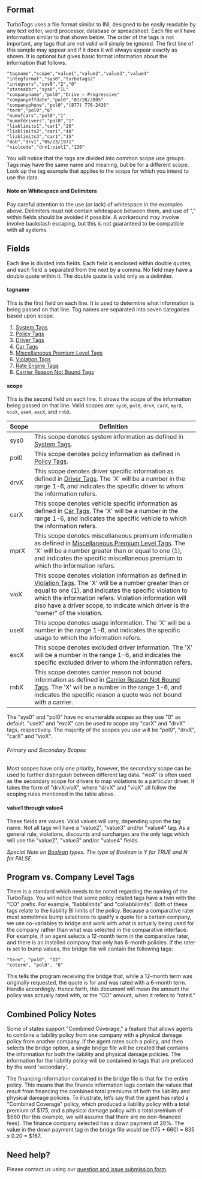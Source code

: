 ## Format
TurboTags uses a file format similar to INI, designed to be easily readable by any text editor, word processor, database or spreadsheet.
Each file will have information similar to that shown below.
The order of the tags is not important, any tags that are not valid will simply be ignored.
The first line of this sample may appear and if it does it will always appear exactly as shown.
It is optional but gives basic format information about the information that follows.

```
"tagname","scope","value1","value2","value3","value4"
"integformat","sys0","turbotags2"
"integvers","sys0","2","0"
"stateabbr","sys0","IL"
"companyname","pol0","Drive – Progressive"
"companyeffdate","pol0","07/28/2005"
"companyphone","pol0","(877) 776-2436"
"term","pol0","6"
"numofcars","pol0","1"
"numofdrivers","pol0","1"
"liablimits1","car1","20"
"liablimits2","car1","40"
"liablimits3","car1","15"
"dob","drv1","05/23/1971"
"violcode","drv1:viol1","130"
```

You will notice that the tags are divided into common scope use groups.
Tags may have the same name and meaning, but be for a different scope.
Look up the tag example that applies to the scope for which you intend to use the data.

#### Note on Whitespace and Delimiters
Pay careful attention to the use (or lack) of whitespace in the examples above. Delimiters must not contain whitespace between them, and use of "," within fields should be avoided if possible. A workaround may involve involve backslash escaping, but this is not guaranteed to be compatible with all systems.

## Fields
Each line is divided into fields.
Each field is enclosed within double quotes, and each field is separated from the next by a comma.
No field may have a double quote within it.
The double quote is valid only as a delimiter.

#### tagname
This is the first field on each line.
It is used to determine what information is being passed on that line. Tag names are separated into seven categories based upon scope.

1. [System Tags](https://github.com/getitc/turbotags/wiki/System-Tags)
2. [Policy Tags](https://github.com/getitc/turbotags/wiki/Policy-Tags)
3. [Driver Tags](https://github.com/getitc/turbotags/wiki/Driver-Tags)
4. [Car Tags](https://github.com/getitc/turbotags/wiki/Car-Tags)
5. [Miscellaneous Premium Level Tags](https://github.com/getitc/turbotags/wiki/Miscellaneous-Premium-Level-Tags)
6. [Violation Tags](https://github.com/getitc/turbotags/wiki/Violation-Tags)
7. [Rate Engine Tags](https://github.com/getitc/turbotags/wiki/Rate-Engine-Tags)
8. [Carrier Reason Not Bound Tags](https://github.com/getitc/turbotags/wiki/Carrier-Reason-Not-Bound-Tags)

#### scope
This is the second field on each line.
It shows the scope of the information being passed on that line.
Valid scopes are: `sys0`, `pol0`, `drvX`, `carX`, `mprX`, `vioX`, `useX`, `excX`, and `rnbX`.

Scope|Definition
---|---
sys0|This scope denotes system information as defined in [System Tags](https://github.com/getitc/turbotags/wiki/System-Tags).
pol0|This scope denotes policy information as defined in [Policy Tags](https://github.com/getitc/turbotags/wiki/Policy-Tags).
drvX|This scope denotes driver specific information as defined in [Driver Tags](https://github.com/getitc/turbotags/wiki/Driver-Tags).  The 'X' will be a number in the range 1-6, and indicates the specific driver to whom the information refers.
carX|This scope denotes vehicle specific information as defined in [Car Tags](https://github.com/getitc/turbotags/wiki/Car-Tags).  The 'X' will be a number in the range 1-6, and indicates the specific vehicle to which the information refers.
mprX|This scope denotes miscellaneous premium information as defined in [Miscellaneous Premium Level Tags](https://github.com/getitc/turbotags/wiki/Miscellaneous-Premium-Level-Tags).  The 'X' will be a number greater than or equal to one (1), and indicates the specific miscellaneous premium to which the information refers.
vioX|This scope denotes violation information as defined in [Violation Tags](https://github.com/getitc/turbotags/wiki/Violation-Tags).  The 'X' will be a number greater than or equal to one (1), and indicates the specific violation to which the information refers.  Violation information will also have a driver scope, to indicate which driver is the "owner" of the violation.
useX|This scope denotes usage information.  The 'X' will be a number in the range 1-6, and indicates the specific usage to which the information refers.
excX|This scope denotes excluded driver information.  The 'X' will be a number in the range 1-6, and indicates the specific excluded driver to whom the information refers.
rnbX|This scope denotes carrier reason not bound information as defined in [Carrier Reason Not Bound Tags](https://github.com/getitc/turbotags/wiki/Carrier-Reason-Not-Bound).  The 'X' will be a number in the range 1-6, and indicates the specific reason a quote was not bound with a carrier.

The "sys0" and "pol0" have no enumerable scopes so they use "0" as default.
"useX" and "excX" can be used to scope any "carX" and "drvX" tags, respectively.
The majority of the scopes you use will be "pol0", "drvX", "carX" and "vioX".

###### Primary and Secondary Scopes
Most scopes have only one priority, however, the secondary scope can be used to further distinguish between different tag data. "vioX" is often used as the secondary scope for drivers to map violations to a particular driver. It takes the form of "drvX:vioX", where "drvX" and "vioX" all follow the scoping rules mentioned in the table above.

#### value1 through value4
These fields are values.
Valid values will vary, depending upon the tag name.
Not all tags will have a "value2", "value3" and/or "value4" tag.
As a general rule, violations, discounts and surcharges are the only tags which will use the "value2", "value3" and/or "value4" fields.

*Special Note on [Boolean](https://github.com/getitc/turbotags/wiki/Custom-Types#boolean) types. The type of Boolean is Y for TRUE and N for FALSE.*

## Program vs. Company Level Tags
There is a standard which needs to be noted regarding the naming of the TurboTags.
You will notice that some policy related tags have a twin with the "CO" prefix.
For example, "liabbilimits" and "coliabbilimits".
Both of these tags relate to the liability BI limits of the policy.
Because a comparative rater must sometimes bump selections to qualify a quote for a certain company, we use co-variables to bridge and work with what is actually being used for the company rather than what was selected in the comparative interface.
For example, if an agent selects a 12-month term in the comparative rater, and there is an installed company that only has 6-month policies.
If the rater is set to bump values, the bridge file will contain the following tags:

```
"term", "pol0", "12"
"coterm", "pol0", "6"
```

This tells the program receiving the bridge that, while a 12-month term was originally requested, the quote is for and was rated with a 6-month term.
Handle accordingly.
Hence forth, this document will mean the amount the policy was actually rated with, or the "CO" amount, when it refers to "rated."

## Combined Policy Notes
Some of states support "Combined Coverage," a feature that allows agents to combine a liability policy from one company with a physical damage policy from another company.
If the agent rates such a policy, and then selects the bridge option, a single bridge file will be created that contains the information for both the liability and physical damage policies.
The information for the liability policy will be contained in tags that are prefaced by the word 'secondary'.

The financing information contained in the bridge file is that for the entire policy.
This means that the finance information tags contain the values that result from financing the combined total premiums of both the liability and physical damage policies.
To illustrate, let’s say that the agent has rated a "Combined Coverage" policy, which produced a liability policy with a total premium of $175, and a physical damage policy with a total premium of $660 (for this example, we will assume that there are no non-financed fees).
The finance company selected has a down payment of 20%.
The value in the down payment tag in the bridge file would be (175 + 660) = 835 x 0.20 = $167.

## Need help?
Please contact us using our [question and issue submission form](https://goo.gl/forms/rLKjrHg9oddGerAm1). 
